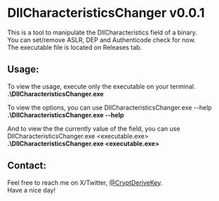 # DllCharacteristicsChanger v0.0.1

This is a tool to manipulate the DllCharacteristics field of a binary.</br>
You can set/remove ASLR, DEP and Authenticode check for now.</br>
The executable file is located on Releases tab.</br>

## Usage:
To view the usage, execute only the executable on your terminal.</br>
**.\DllCharacteristicsChanger.exe**

To view the options, you can use  DllCharacteristicsChanger.exe --help</br>
**.\DllCharacteristicsChanger.exe --help**

And to view the the currently value of the field, you can use DllCharacteristicsChanger.exe <executable.exe></br>
**.\DllCharacteristicsChanger.exe <executable.exe>**

## Contact:
Feel free to reach me on X/Twitter, [@CryptDeriveKey](https://twitter.com/CryptDeriveKey).</br>
Have a nice day!

